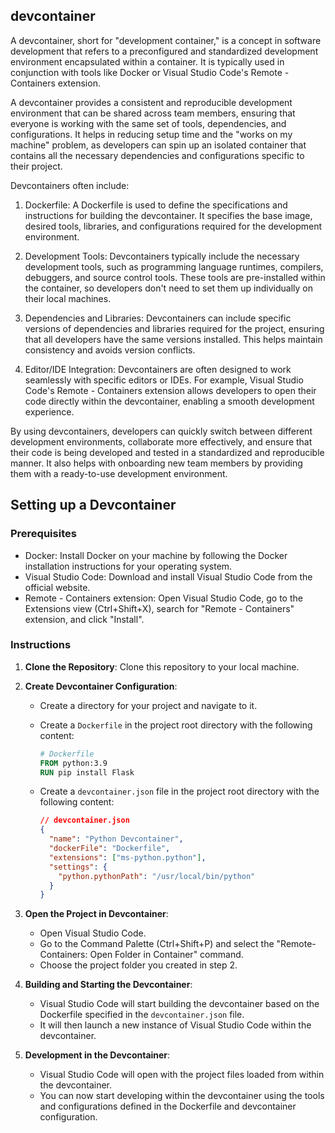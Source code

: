 ## devcontainer

A devcontainer, short for "development container," is a concept in software development that refers to a preconfigured and standardized development environment encapsulated within a container. It is typically used in conjunction with tools like Docker or Visual Studio Code's Remote - Containers extension.

A devcontainer provides a consistent and reproducible development environment that can be shared across team members, ensuring that everyone is working with the same set of tools, dependencies, and configurations. It helps in reducing setup time and the "works on my machine" problem, as developers can spin up an isolated container that contains all the necessary dependencies and configurations specific to their project.

Devcontainers often include:

1. Dockerfile: A Dockerfile is used to define the specifications and instructions for building the devcontainer. It specifies the base image, desired tools, libraries, and configurations required for the development environment.

2. Development Tools: Devcontainers typically include the necessary development tools, such as programming language runtimes, compilers, debuggers, and source control tools. These tools are pre-installed within the container, so developers don't need to set them up individually on their local machines.

3. Dependencies and Libraries: Devcontainers can include specific versions of dependencies and libraries required for the project, ensuring that all developers have the same versions installed. This helps maintain consistency and avoids version conflicts.

4. Editor/IDE Integration: Devcontainers are often designed to work seamlessly with specific editors or IDEs. For example, Visual Studio Code's Remote - Containers extension allows developers to open their code directly within the devcontainer, enabling a smooth development experience.

By using devcontainers, developers can quickly switch between different development environments, collaborate more effectively, and ensure that their code is being developed and tested in a standardized and reproducible manner. It also helps with onboarding new team members by providing them with a ready-to-use development environment.

## Setting up a Devcontainer
### Prerequisites
- Docker: Install Docker on your machine by following the Docker installation instructions for your operating system.
- Visual Studio Code: Download and install Visual Studio Code from the official website.
- Remote - Containers extension: Open Visual Studio Code, go to the Extensions view (Ctrl+Shift+X), search for "Remote - Containers" extension, and click "Install".

### Instructions
1. **Clone the Repository**: Clone this repository to your local machine.

2. **Create Devcontainer Configuration**:
   - Create a directory for your project and navigate to it.
   - Create a `Dockerfile` in the project root directory with the following content:

     ```Dockerfile
     # Dockerfile
     FROM python:3.9
     RUN pip install Flask
     ```

   - Create a `devcontainer.json` file in the project root directory with the following content:

     ```json
     // devcontainer.json
     {
       "name": "Python Devcontainer",
       "dockerFile": "Dockerfile",
       "extensions": ["ms-python.python"],
       "settings": {
         "python.pythonPath": "/usr/local/bin/python"
       }
     }
     ```

3. **Open the Project in Devcontainer**:
   - Open Visual Studio Code.
   - Go to the Command Palette (Ctrl+Shift+P) and select the "Remote-Containers: Open Folder in Container" command.
   - Choose the project folder you created in step 2.

4. **Building and Starting the Devcontainer**:
   - Visual Studio Code will start building the devcontainer based on the Dockerfile specified in the `devcontainer.json` file.
   - It will then launch a new instance of Visual Studio Code within the devcontainer.

5. **Development in the Devcontainer**:
   - Visual Studio Code will open with the project files loaded from within the devcontainer.
   - You can now start developing within the devcontainer using the tools and configurations defined in the Dockerfile and devcontainer configuration.





